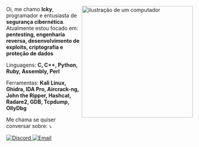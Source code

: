 <img src="https://i.pinimg.com/736x/09/1d/30/091d30470f651ad44146583db3758ca6.jpg" alt="ilustração de um computador" min-width="400px" max-width="300px" width="300px" align="right"> <p align="left"> Oi, me chamo <strong>Icky</strong>, programador e entusiasta de <strong>segurança cibernética</strong>.<br> Atualmente estou focado em: <strong>pentesting, engenharia reversa, desenvolvimento de exploits, criptografia e proteção de dados</strong> </p> <p align="left"> Linguagens: <strong>C, C++, Python, Ruby, Assembly, Perl</strong> </p> <p align="left"> Ferramentas: <strong>Kali Linux, Ghidra, IDA Pro, Aircrack-ng, John the Ripper, Hashcat, Radare2, GDB, Tcpdump, OllyDbg</strong> </p> <p align="left"> Me chama se quiser conversar sobre: ⤵ </p> <p align="left"> <a href="https://discord.com/users/1361121080038785227" title="Discord"> <img src="https://img.shields.io/badge/-Discord-000000?style=flat-square&logo=discord&logoColor=white" alt="Discord"/> </a> <a href="mailto:ickydemo@gmail.com" title="Email"> <img src="https://img.shields.io/badge/-Email-000000?style=flat-square&logo=gmail&logoColor=white" alt="Email"/> </a> </p>
